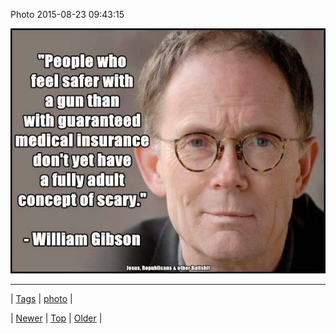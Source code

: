 <!--
title: Photo 2015-08-23 09
date: 2020-06-28T15:27:00.089Z
tags: photo
-->


Photo 2015-08-23 09:43:15

![](127382397994-0.jpg)

<!--BOTTOM-POST-NAVIGATION-->
---

| [Tags](tags.md) | [photo](tag-photo.md) |

| [Newer](127346007029.md) | [Top](index.md) | [Older](127495773919.md) |